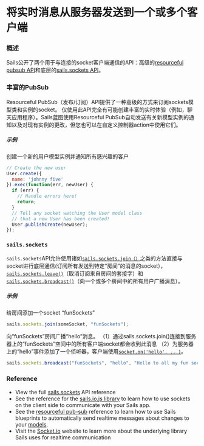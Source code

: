 # 将实时消息从服务器发送到一个或多个客户端

### 概述

Sails公开了两个用于与连接的socket客户端通信的API：高级的[resourceful pubsub API](https://sailsjs.com/documentation/reference/web-sockets/resourceful-pub-sub)和底层的[sails.sockets API](https://sailsjs.com/documentation/reference/web-sockets/sails-sockets)。


### 丰富的PubSub

Resourceful PubSub（发布/订阅）API提供了一种高级的方式来订阅sockets模型类和实例的socket。 仅使用此API完全有可能创建丰富的实时体验（例如，聊天应用程序）。Sails蓝图使用Resourceful PubSub自动发送有关新模型实例的通知以及对现有实例的更改，但您也可以在自定义控制器action中使用它们。

##### 示例

创建一个新的用户模型实例并通知所有感兴趣的客户

```javascript
// Create the new user
User.create({
  name: 'johnny five'
}).exec(function(err, newUser) {
  if (err) {
    // Handle errors here!
    return;
  }
  // Tell any socket watching the User model class
  // that a new User has been created!
  User.publishCreate(newUser);
});
```

### `sails.sockets`

`sails.sockets`API允许使用诸如[`sails.sockets.join（）`](https://sailsjs.com/documentation/reference/web-sockets/sails-sockets/sails-sockets-join)之类的方法直接与socket进行底层通信(订阅所有发送到特定“房间”的消息的socket），[`sails.sockets.leave()`](https://sailsjs.com/documentation/reference/web-sockets/sails-sockets/sails-sockets-leave)（取消订阅来自房间的套接字）和[`sails.sockets.broadcast()`](https://sailsjs.com/documentation/reference/web-sockets/sails-sockets/sails-sockets-broadcast)（向一个或多个房间中的所有用户广播消息）。


##### 示例

给房间添加一个socket “funSockets”

```javascript
sails.sockets.join(someSocket, "funSockets");
```
向“funSockets”房间广播“hello”消息。 
（1）通过sails.sockets.join()连接到服务器上的“funSockets”空间中的所有客户端socket都会收到此消息
（2）为服务器上的“hello”事件添加了一个侦听器，客户端使用[`socket.on('hello', ...)`](https://sailsjs.com/documentation/reference/web-sockets/socket-client/io-socket-on)。

```javascript
sails.sockets.broadcast("funSockets", "hello", "Hello to all my fun sockets!");
```

### Reference

* View the full [sails.sockets](https://sailsjs.com/documentation/reference/web-sockets/sails-sockets) API reference
* See the reference for the [sails.io.js library](https://sailsjs.com/documentation/reference/web-sockets/socket-client) to learn how to use sockets on the client side to communicate with your Sails app.
* See the [resourceful pub-sub](https://sailsjs.com/documentation/reference/web-sockets/resourceful-pub-sub) reference to learn how to use Sails blueprints to automatically send realtime messages about changes to your [models](https://sailsjs.com/documentation/concepts/models-and-orm/models).
* Visit the [Socket.io](http://socket.io) website to learn more about the underlying library Sails uses for realtime communication

<docmeta name="displayName" value="On the server">
